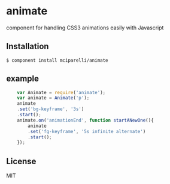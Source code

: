 
# animate

  component for handling CSS3 animations easily with Javascript

## Installation

    $ component install mciparelli/animate

## example

```js
	var Animate = require('animate');
	var animate = Animate('p');
	animate
	.set('bg-keyframe', '3s')
	.start();
	animate.on('animationEnd', function startANewOne(){
		animate
		.set('fg-keyframe', '5s infinite alternate')
		.start();
	});
```

## License

  MIT
